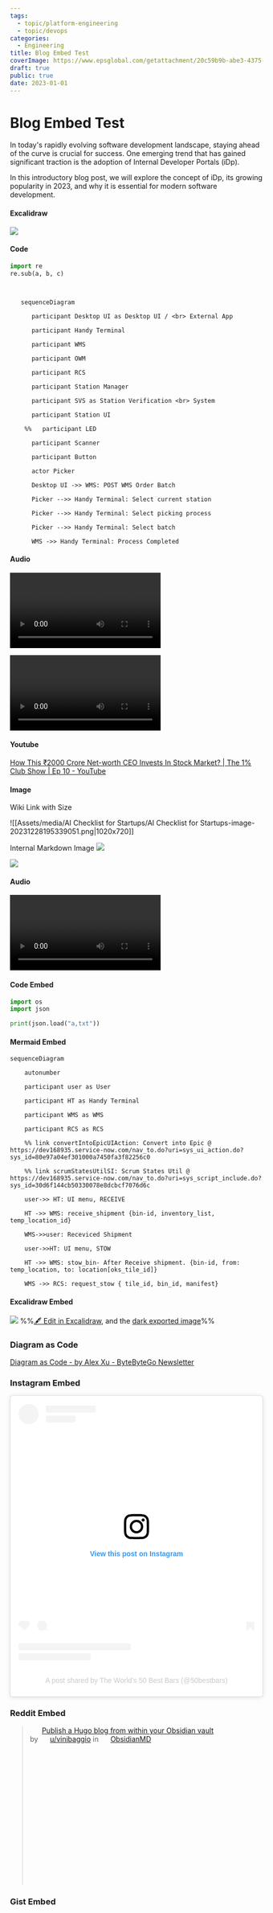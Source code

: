 ```yaml
---
tags:
  - topic/platform-engineering
  - topic/devops
categories:
  - Engineering
title: Blog Embed Test
coverImage: https://www.epsglobal.com/getattachment/20c59b9b-abe3-4375-8210-366f6d8e9a7a/Containers,-Docker-and-Kubernetes-A-beginner-s-guide-Part-2.jpg?maxsidesize=780&width=780
draft: true
public: true
date: 2023-01-01
---
```

# Blog Embed Test

In today's rapidly evolving software development landscape, staying ahead of the curve is crucial for success. One emerging trend that has gained significant traction is the adoption of Internal Developer Portals (iDp). 

<!-- more -->
In this introductory blog post, we will explore the concept of iDp, its growing popularity in 2023, and why it is essential for modern software development. 

#### Excalidraw
![](Assets/media/AI%20Checklist%20for%20Startups/AI%20Checklist%20for%20Startups%202023-12-28%2019.38.11.excalidraw.svg)


#### Code

```python
import re
re.sub(a, b, c)
```

```mermaid
  

   sequenceDiagram

      participant Desktop UI as Desktop UI / <br> External App

      participant Handy Terminal

      participant WMS

      participant OWM

      participant RCS

      participant Station Manager

      participant SVS as Station Verification <br> System

      participant Station UI

    %%   participant LED

      participant Scanner

      participant Button

      actor Picker

      Desktop UI ->> WMS: POST WMS Order Batch

      Picker -->> Handy Terminal: Select current station

      Picker -->> Handy Terminal: Select picking process

      Picker -->> Handy Terminal: Select batch

      WMS ->> Handy Terminal: Process Completed
```

#### Audio

![](Assets/media/AI%20Checklist%20for%20Startups/Recording%2020231228185105.webm)


![](Assets/media/Blog%20Embed%20Test/Recording%2020231229033158.webm)

#### Youtube
[How This ₹2000 Crore Net-worth CEO Invests In Stock Market? | The 1% Club Show | Ep 10 - YouTube](https://www.youtube.com/watch?v=mAo7dgOF9hw)

#### Image

Wiki Link with Size 


![[Assets/media/AI Checklist for Startups/AI Checklist for Startups-image-20231228195339051.png|1020x720]]



Internal Markdown Image
![](Assets/media/AI%20Checklist%20for%20Startups/AI%20Checklist%20for%20Startups-image-20231228183546666.png)



![](Assets/media/Blog%20Embed%20Test/Blog%20Embed%20Support-image-20230825032830918.png)



#### Audio 

![](Assets/media/Blog%20Embed%20Test/Recording%2020230825050446.webm)


#### Code Embed
```python
import os
import json

print(json.load("a,txt"))
```


#### Mermaid Embed
```mermaid
sequenceDiagram

    autonumber

    participant user as User

    participant HT as Handy Terminal

    participant WMS as WMS

    participant RCS as RCS

    %% link convertIntoEpicUIAction: Convert into Epic @ https://dev168935.service-now.com/nav_to.do?uri=sys_ui_action.do?sys_id=80e97a04ef301000a7450fa3f82256c0

    %% link scrumStatesUtilSI: Scrum States Util @ https://dev168935.service-now.com/nav_to.do?uri=sys_script_include.do?sys_id=30d6f144cb50330078e8dcbcf7076d6c

    user->> HT: UI menu, RECEIVE

    HT ->> WMS: receive_shipment {bin-id, inventory_list, temp_location_id}

    WMS->>user: Receviced Shipment

    user->>HT: UI menu, STOW

    HT ->> WMS: stow_bin- After Receive shipment. {bin-id, from: temp_location, to: location[oks_tile_id]}

    WMS ->> RCS: request_stow { tile_id, bin_id, manifest}

```

#### Excalidraw Embed

![](Assets/media/Blog%20Embed%20Test/Test%20Page%202023-08-25%2004.41.44.excalidraw.svg)
%%[🖋 Edit in Excalidraw](Assets/media/Blog%20Embed%20Test/Test%20Page%202023-08-25%2004.41.44.excalidraw.md), and the [dark exported image](Assets/media/Blog%20Embed%20Test/Test%20Page%202023-08-25%2004.41.44.excalidraw.dark.svg)%%

### Diagram as Code

[Diagram as Code - by Alex Xu - ByteByteGo Newsletter](https://blog.bytebytego.com/p/diagram-as-code)


### Instagram Embed

<blockquote class="instagram-media" data-instgrm-permalink="https://www.instagram.com/p/CwR85jPA4IB/?utm_source=ig_embed&amp;utm_campaign=loading" data-instgrm-version="14" style=" background:#FFF; border:0; border-radius:3px; box-shadow:0 0 1px 0 rgba(0,0,0,0.5),0 1px 10px 0 rgba(0,0,0,0.15); margin: 1px; max-width:540px; min-width:326px; padding:0; width:99.375%; width:-webkit-calc(100% - 2px); width:calc(100% - 2px);"><div style="padding:16px;"> <a href="https://www.instagram.com/p/CwR85jPA4IB/?utm_source=ig_embed&amp;utm_campaign=loading" style=" background:#FFFFFF; line-height:0; padding:0 0; text-align:center; text-decoration:none; width:100%;" target="_blank"> <div style=" display: flex; flex-direction: row; align-items: center;"> <div style="background-color: #F4F4F4; border-radius: 50%; flex-grow: 0; height: 40px; margin-right: 14px; width: 40px;"></div> <div style="display: flex; flex-direction: column; flex-grow: 1; justify-content: center;"> <div style=" background-color: #F4F4F4; border-radius: 4px; flex-grow: 0; height: 14px; margin-bottom: 6px; width: 100px;"></div> <div style=" background-color: #F4F4F4; border-radius: 4px; flex-grow: 0; height: 14px; width: 60px;"></div></div></div><div style="padding: 19% 0;"></div> <div style="display:block; height:50px; margin:0 auto 12px; width:50px;"><svg width="50px" height="50px" viewBox="0 0 60 60" version="1.1" xmlns="https://www.w3.org/2000/svg" xmlns:xlink="https://www.w3.org/1999/xlink"><g stroke="none" stroke-width="1" fill="none" fill-rule="evenodd"><g transform="translate(-511.000000, -20.000000)" fill="#000000"><g><path d="M556.869,30.41 C554.814,30.41 553.148,32.076 553.148,34.131 C553.148,36.186 554.814,37.852 556.869,37.852 C558.924,37.852 560.59,36.186 560.59,34.131 C560.59,32.076 558.924,30.41 556.869,30.41 M541,60.657 C535.114,60.657 530.342,55.887 530.342,50 C530.342,44.114 535.114,39.342 541,39.342 C546.887,39.342 551.658,44.114 551.658,50 C551.658,55.887 546.887,60.657 541,60.657 M541,33.886 C532.1,33.886 524.886,41.1 524.886,50 C524.886,58.899 532.1,66.113 541,66.113 C549.9,66.113 557.115,58.899 557.115,50 C557.115,41.1 549.9,33.886 541,33.886 M565.378,62.101 C565.244,65.022 564.756,66.606 564.346,67.663 C563.803,69.06 563.154,70.057 562.106,71.106 C561.058,72.155 560.06,72.803 558.662,73.347 C557.607,73.757 556.021,74.244 553.102,74.378 C549.944,74.521 548.997,74.552 541,74.552 C533.003,74.552 532.056,74.521 528.898,74.378 C525.979,74.244 524.393,73.757 523.338,73.347 C521.94,72.803 520.942,72.155 519.894,71.106 C518.846,70.057 518.197,69.06 517.654,67.663 C517.244,66.606 516.755,65.022 516.623,62.101 C516.479,58.943 516.448,57.996 516.448,50 C516.448,42.003 516.479,41.056 516.623,37.899 C516.755,34.978 517.244,33.391 517.654,32.338 C518.197,30.938 518.846,29.942 519.894,28.894 C520.942,27.846 521.94,27.196 523.338,26.654 C524.393,26.244 525.979,25.756 528.898,25.623 C532.057,25.479 533.004,25.448 541,25.448 C548.997,25.448 549.943,25.479 553.102,25.623 C556.021,25.756 557.607,26.244 558.662,26.654 C560.06,27.196 561.058,27.846 562.106,28.894 C563.154,29.942 563.803,30.938 564.346,32.338 C564.756,33.391 565.244,34.978 565.378,37.899 C565.522,41.056 565.552,42.003 565.552,50 C565.552,57.996 565.522,58.943 565.378,62.101 M570.82,37.631 C570.674,34.438 570.167,32.258 569.425,30.349 C568.659,28.377 567.633,26.702 565.965,25.035 C564.297,23.368 562.623,22.342 560.652,21.575 C558.743,20.834 556.562,20.326 553.369,20.18 C550.169,20.033 549.148,20 541,20 C532.853,20 531.831,20.033 528.631,20.18 C525.438,20.326 523.257,20.834 521.349,21.575 C519.376,22.342 517.703,23.368 516.035,25.035 C514.368,26.702 513.342,28.377 512.574,30.349 C511.834,32.258 511.326,34.438 511.181,37.631 C511.035,40.831 511,41.851 511,50 C511,58.147 511.035,59.17 511.181,62.369 C511.326,65.562 511.834,67.743 512.574,69.651 C513.342,71.625 514.368,73.296 516.035,74.965 C517.703,76.634 519.376,77.658 521.349,78.425 C523.257,79.167 525.438,79.673 528.631,79.82 C531.831,79.965 532.853,80.001 541,80.001 C549.148,80.001 550.169,79.965 553.369,79.82 C556.562,79.673 558.743,79.167 560.652,78.425 C562.623,77.658 564.297,76.634 565.965,74.965 C567.633,73.296 568.659,71.625 569.425,69.651 C570.167,67.743 570.674,65.562 570.82,62.369 C570.966,59.17 571,58.147 571,50 C571,41.851 570.966,40.831 570.82,37.631"></path></g></g></g></svg></div><div style="padding-top: 8px;"> <div style=" color:#3897f0; font-family:Arial,sans-serif; font-size:14px; font-style:normal; font-weight:550; line-height:18px;">View this post on Instagram</div></div><div style="padding: 12.5% 0;"></div> <div style="display: flex; flex-direction: row; margin-bottom: 14px; align-items: center;"><div> <div style="background-color: #F4F4F4; border-radius: 50%; height: 12.5px; width: 12.5px; transform: translateX(0px) translateY(7px);"></div> <div style="background-color: #F4F4F4; height: 12.5px; transform: rotate(-45deg) translateX(3px) translateY(1px); width: 12.5px; flex-grow: 0; margin-right: 14px; margin-left: 2px;"></div> <div style="background-color: #F4F4F4; border-radius: 50%; height: 12.5px; width: 12.5px; transform: translateX(9px) translateY(-18px);"></div></div><div style="margin-left: 8px;"> <div style=" background-color: #F4F4F4; border-radius: 50%; flex-grow: 0; height: 20px; width: 20px;"></div> <div style=" width: 0; height: 0; border-top: 2px solid transparent; border-left: 6px solid #f4f4f4; border-bottom: 2px solid transparent; transform: translateX(16px) translateY(-4px) rotate(30deg)"></div></div><div style="margin-left: auto;"> <div style=" width: 0px; border-top: 8px solid #F4F4F4; border-right: 8px solid transparent; transform: translateY(16px);"></div> <div style=" background-color: #F4F4F4; flex-grow: 0; height: 12px; width: 16px; transform: translateY(-4px);"></div> <div style=" width: 0; height: 0; border-top: 8px solid #F4F4F4; border-left: 8px solid transparent; transform: translateY(-4px) translateX(8px);"></div></div></div> <div style="display: flex; flex-direction: column; flex-grow: 1; justify-content: center; margin-bottom: 24px;"> <div style=" background-color: #F4F4F4; border-radius: 4px; flex-grow: 0; height: 14px; margin-bottom: 6px; width: 224px;"></div> <div style=" background-color: #F4F4F4; border-radius: 4px; flex-grow: 0; height: 14px; width: 144px;"></div></div></a><p style=" color:#c9c8cd; font-family:Arial,sans-serif; font-size:14px; line-height:17px; margin-bottom:0; margin-top:8px; overflow:hidden; padding:8px 0 7px; text-align:center; text-overflow:ellipsis; white-space:nowrap;"><a href="https://www.instagram.com/p/CwR85jPA4IB/?utm_source=ig_embed&amp;utm_campaign=loading" style=" color:#c9c8cd; font-family:Arial,sans-serif; font-size:14px; font-style:normal; font-weight:normal; line-height:17px; text-decoration:none;" target="_blank">A post shared by The World’s 50 Best Bars (@50bestbars)</a></p></div></blockquote> <script async src="//www.instagram.com/embed.js"></script>

### Reddit Embed

<blockquote class="reddit-embed-bq" style="height:316px" data-embed-height="316">      
<a href="https://www.reddit.com/r/ObsidianMD/comments/uz6501/publish_a_hugo_blog_from_within_your_obsidian/">Publish a Hugo blog from within your Obsidian vault</a><br> by      <a href="https://www.reddit.com/user/vinibaggio">u/vinibaggio</a> in      <a href="https://www.reddit.com/r/ObsidianMD/">ObsidianMD</a>    </blockquote><script async="" src="https://embed.reddit.com/widgets.js" charset="UTF-8"></script>


### Gist Embed
<script src="https://gist.github.com/wiresurfer/d3333242505555ce6f95cf799c110ab6.js"></script>


